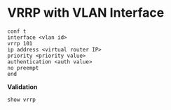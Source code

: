 <!-- Cisco NX-OS -->

# VRRP with VLAN Interface
```
conf t
interface <vlan id>
vrrp 101
ip address <virtual router IP>
priority <priority value>
authentication <auth value>
no preempt
end
```

**Validation**
```
show vrrp
```

